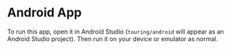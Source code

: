 # Android App

To run this app, open it in Android Studio (```touring/android``` will appear as an Android Studio project). Then run it on your device or emulator as normal.
